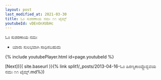 ```yaml
---
layout: post
last_modified_at: 2021-03-30
title: ಓಂ ಸುಶರಣಾಯ ನಮಃ ೧೧ ಟೈಮ್ಸ್
youtubeId: vDEnOnXUbHc
---
```

 
 
 ಓಂ ಸುಶರಣಾಯ ನಮಃ  
 
 -  ಯಾರು ಸುಲಭವಾಗಿ ಸಾಧಿಸಬಹುದು 
 
  
 
  
 
 
 
 
 
 


{% include youtubePlayer.html id=page.youtubeId %}
 
[Next]({{ site.baseurl }}{% link  split1/_posts/2013-04-16-ಓಂ ಹಿರಣ್ಯಕಾಂವ್ಚೊದ್ಭವಯ ನಮಃ ೧೧ ಟೈಮ್ಸ್.md%})
 
